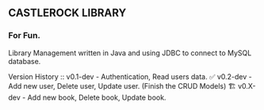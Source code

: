 ## CASTLEROCK LIBRARY
### For Fun.

Library Management written in Java and using JDBC to connect to MySQL database.

Version History ::
v0.1-dev  -  Authentication, Read users data.                                       ✅
v0.2-dev  -  Add new user, Delete user, Update user. (Finish the CRUD Models)       🏗
v0.X-dev  -  Add new book, Delete book, Update book.